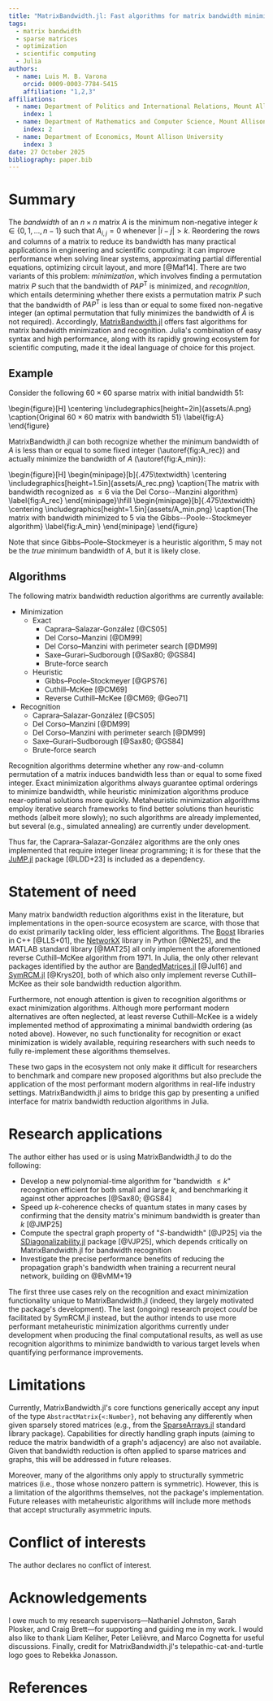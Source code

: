 ```yaml
---
title: "MatrixBandwidth.jl: Fast algorithms for matrix bandwidth minimization and recognition"
tags:
  - matrix bandwidth
  - sparse matrices
  - optimization
  - scientific computing
  - Julia
authors:
  - name: Luis M. B. Varona
    orcid: 0009-0003-7784-5415
    affiliation: "1,2,3"
affiliations:
  - name: Department of Politics and International Relations, Mount Allison University
    index: 1
  - name: Department of Mathematics and Computer Science, Mount Allison University
    index: 2
  - name: Department of Economics, Mount Allison University
    index: 3
date: 27 October 2025
bibliography: paper.bib
---
```


# Summary

The *bandwidth* of an $n \times n$ matrix $A$ is the minimum non-negative integer $k \in
\{0, 1, \ldots, n - 1\}$ such that $A_{i,j} = 0$ whenever $\lvert i - j \rvert > k$. Reordering the
rows and columns of a matrix to reduce its bandwidth has many practical applications in engineering
and scientific computing: it can improve performance when solving linear systems, approximating
partial differential equations, optimizing circuit layout, and more [@Maf14]. There are two variants
of this problem: *minimization*, which involves finding a permutation matrix $P$ such that the
bandwidth of $PAP^\mathsf{T}$ is minimized, and *recognition*, which entails determining whether
there exists a permutation matrix $P$ such that the bandwidth of $PAP^\mathsf{T}$ is less than or
equal to some fixed non-negative integer (an optimal permutation that fully minimizes the bandwidth
of $A$ is not required). Accordingly,
[MatrixBandwidth.jl](https://github.com/Luis-Varona/MatrixBandwidth.jl) offers fast algorithms for
matrix bandwidth minimization and recognition. Julia's combination of easy syntax and high
performance, along with its rapidly growing ecosystem for scientific computing, made it the ideal
language of choice for this project.

## Example

Consider the following $60 \times 60$ sparse matrix with initial bandwidth $51$:

\begin{figure}[H]
  \centering
  \includegraphics[height=2in]{assets/A.png}
  \caption{Original $60 \times 60$ matrix with bandwidth $51$}
  \label{fig:A}
\end{figure}

MatrixBandwidth.jl can both recognize whether the minimum bandwidth of $A$ is less than or equal to
some fixed integer (\autoref{fig:A_rec}) and actually minimize the bandwidth of $A$
(\autoref{fig:A_min}):

\begin{figure}[H]
  \begin{minipage}[b]{.475\textwidth}
    \centering
    \includegraphics[height=1.5in]{assets/A_rec.png}
    \caption{The matrix with bandwidth recognized as $\le 6$ via the Del Corso--Manzini algorithm}
    \label{fig:A_rec}
  \end{minipage}\hfill
  \begin{minipage}[b]{.475\textwidth}
    \centering
    \includegraphics[height=1.5in]{assets/A_min.png}
    \caption{The matrix with bandwidth minimized to $5$ via the Gibbs--Poole--Stockmeyer algorithm}
    \label{fig:A_min}
  \end{minipage}
\end{figure}

Note that since Gibbs&ndash;Poole&ndash;Stockmeyer is a heuristic algorithm, $5$ may not be the
*true* minimum bandwidth of $A$, but it is likely close.

## Algorithms

The following matrix bandwidth reduction algorithms are currently available:

- Minimization
  - Exact
    - Caprara&ndash;Salazar-González [@CS05]
    - Del Corso&ndash;Manzini [@DM99]
    - Del Corso&ndash;Manzini with perimeter search [@DM99]
    - Saxe&ndash;Gurari&ndash;Sudborough [@Sax80; @GS84]
    - Brute-force search
  - Heuristic
    - Gibbs&ndash;Poole&ndash;Stockmeyer [@GPS76]
    - Cuthill&ndash;McKee [@CM69]
    - Reverse Cuthill&ndash;McKee [@CM69; @Geo71]
- Recognition
  - Caprara&ndash;Salazar-González [@CS05]
  - Del Corso&ndash;Manzini [@DM99]
  - Del Corso&ndash;Manzini with perimeter search [@DM99]
  - Saxe&ndash;Gurari&ndash;Sudborough [@Sax80; @GS84]
  - Brute-force search

Recognition algorithms determine whether any row-and-column permutation of a matrix induces
bandwidth less than or equal to some fixed integer. Exact minimization algorithms always guarantee
optimal orderings to minimize bandwidth, while heuristic minimization algorithms produce
near-optimal solutions more quickly. Metaheuristic minimization algorithms employ iterative search
frameworks to find better solutions than heuristic methods (albeit more slowly); no such algorithms
are already implemented, but several (e.g., simulated annealing) are currently under development.

Thus far, the Caprara&ndash;Salazar-González algorithms are the only ones implemented that require
integer linear programming; it is for these that the [JuMP.jl](https://github.com/jump-dev/JuMP.jl)
package [@LDD+23] is included as a dependency.

# Statement of need

Many matrix bandwidth reduction algorithms exist in the literature, but implementations in the
open-source ecosystem are scarce, with those that do exist primarily tackling older, less efficient
algorithms. The [Boost](https://www.boost.org/) libraries in C++ [@LLS+01], the
[NetworkX](https://networkx.org/) library in Python [@Net25], and the MATLAB standard library
[@MAT25] all only implement the aforementioned reverse Cuthill&ndash;McKee algorithm from 1971.
In Julia, the only other relevant packages identified by the author are
[BandedMatrices.jl](https://github.com/JuliaLinearAlgebra/BandedMatrices.jl) [@Jul16] and
[SymRCM.jl](https://github.com/PetrKryslUCSD/SymRCM.jl) [@Krys20], both of which also only implement
reverse Cuthill&ndash;McKee as their sole bandwidth reduction algorithm.

Furthermore, not enough attention is given to recognition algorithms or exact minimization
algorithms. Although more performant modern alternatives are often neglected, at least reverse
Cuthill&ndash;McKee is a widely implemented method of approximating a minimal bandwidth ordering (as
noted above). However, no such functionality for recognition or exact minimization is widely
available, requiring researchers with such needs to fully re-implement these algorithms themselves.

These two gaps in the ecosystem not only make it difficult for researchers to benchmark and compare
new proposed algorithms but also preclude the application of the most performant modern algorithms
in real-life industry settings. MatrixBandwidth.jl aims to bridge this gap by presenting a unified
interface for matrix bandwidth reduction algorithms in Julia.

# Research applications

The author either has used or is using MatrixBandwidth.jl to do the following:

- Develop a new polynomial-time algorithm for "bandwidth $\le k$" recognition efficient for both
  small and large $k$, and benchmarking it against other approaches [@Sax80; @GS84]
- Speed up $k$-coherence checks of quantum states in many cases by confirming that the density
  matrix's minimum bandwidth is greater than $k$ [@JMP25]
- Compute the spectral graph property of "$S$-bandwidth" [@JP25] via the
  [SDiagonalizability.jl](https://github.com/GraphQuantum/SDiagonalizability.jl) package [@VJP25],
  which depends critically on MatrixBandwidth.jl for bandwidth recognition
- Investigate the precise performance benefits of reducing the propagation graph's bandwidth when
  training a recurrent neural network, building on @BvMM+19

The first three use cases rely on the recognition and exact minimization functionality unique to
MatrixBandwidth.jl (indeed, they largely motivated the package's development). The last (ongoing)
research project *could* be facilitated by SymRCM.jl instead, but the author intends to use more
performant metaheuristic minimization algorithms currently under development when producing the
final computational results, as well as use recognition algorithms to minimize bandwidth to various
target levels when quantifying performance improvements.

# Limitations

Currently, MatrixBandwidth.jl's core functions generically accept any input of the type
`AbstractMatrix{<:Number}`, not behaving any differently when given sparsely stored matrices (e.g.,
from the [SparseArrays.jl](https://github.com/JuliaSparse/SparseArrays.jl) standard library
package). Capabilities for directly handling graph inputs (aiming to reduce the matrix bandwidth of
a graph's adjacency) are also not available. Given that bandwidth reduction is often applied to
sparse matrices and graphs, this will be addressed in future releases.

Moreover, many of the algorithms only apply to structurally symmetric matrices (i.e., those whose
nonzero pattern is symmetric). However, this is a limitation of the algorithms themselves, not the
package's implementation. Future releases with metaheuristic algorithms will include more methods
that accept structurally asymmetric inputs.

# Conflict of interests

The author declares no conflict of interest.

# Acknowledgements

I owe much to my research supervisors&mdash;Nathaniel Johnston, Sarah Plosker, and Craig
Brett&mdash;for supporting and guiding me in my work. I would also like to thank Liam Keliher,
Peter Leli&egrave;vre, and Marco Cognetta for useful discussions. Finally, credit for
MatrixBandwidth.jl's telepathic-cat-and-turtle logo goes to Rebekka Jonasson.

# References
